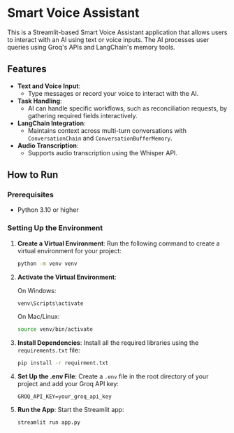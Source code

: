 # Smart Voice Assistant

This is a Streamlit-based Smart Voice Assistant application that allows users to interact with an AI using text or voice inputs. The AI processes user queries using Groq's APIs and LangChain's memory tools.

## Features
- **Text and Voice Input**:
  - Type messages or record your voice to interact with the AI.
- **Task Handling**:
  - AI can handle specific workflows, such as reconciliation requests, by gathering required fields interactively.
- **LangChain Integration**:
  - Maintains context across multi-turn conversations with `ConversationChain` and `ConversationBufferMemory`.
- **Audio Transcription**:
  - Supports audio transcription using the Whisper API.

## How to Run

### Prerequisites
- Python 3.10 or higher

### Setting Up the Environment
1. **Create a Virtual Environment**:
   Run the following command to create a virtual environment for your project:
   ```bash
   python -m venv venv
2. **Activate the Virtual Environment**:

    On Windows:
    ```bash
    venv\Scripts\activate
    ```

    On Mac/Linux:
    ```bash
    source venv/bin/activate
    ```

3. **Install Dependencies**:
    Install all the required libraries using the `requirements.txt` file:
    ```bash
    pip install -r requirment.txt
    ```

4. **Set Up the .env File**:
    Create a `.env` file in the root directory of your project and add your Groq API key:
    ```env
    GROQ_API_KEY=your_groq_api_key
    ```

5. **Run the App**:
    Start the Streamlit app:
    ```bash
    streamlit run app.py
    ```
